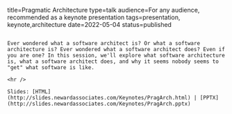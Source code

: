 title=Pragmatic Architecture
type=talk
audience=For any audience, recommended as a keynote presentation
tags=presentation, keynote,architecture
date=2022-05-04
status=published
~~~~~~

Ever wondered what a software architect is? Or what a software architecture is? Ever wondered what a software architect does? Even if you are one? In this session, we'll explore what software architecture is, what a software architect does, and why it seems nobody seems to "get" what software is like.
    
<hr />

Slides: [HTML](http://slides.newardassociates.com/Keynotes/PragArch.html) | [PPTX](http://slides.newardassociates.com/Keynotes/PragArch.pptx)
